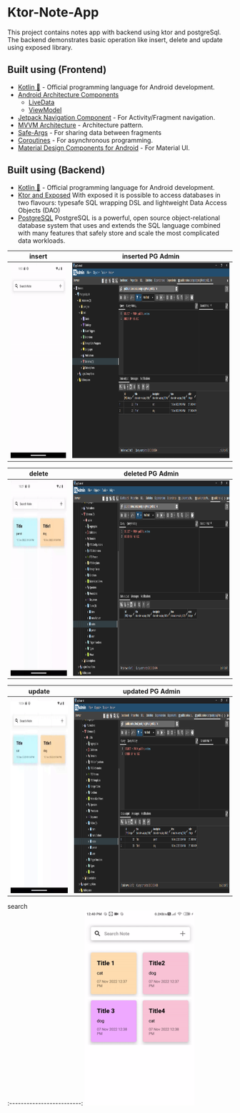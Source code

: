 # Ktor-Note-App
This project contains notes app with backend using ktor and postgreSql. The backend demonstrates basic operation like insert, delete and update using exposed library. 

  
## Built using (Frontend)
- [Kotlin 💙](https://kotlinlang.org/) - Official programming language for Android development.
- [Android Architecture Components](https://developer.android.com/topic/libraries/architecture)
  - [LiveData](https://developer.android.com/topic/libraries/architecture/livedata)
  - [ViewModel](https://developer.android.com/topic/libraries/architecture/viewmodel)
- [Jetpack Navigation Component](https://developer.android.com/guide/navigation/) - For Activity/Fragment navigation.
- [MVVM Architecture](https://www.journaldev.com/20292/android-mvvm-design-pattern) - Architecture pattern.
- [Safe-Args](https://developer.android.com/guide/navigation/navigation-pass-data) - For sharing data between fragments
- [Coroutines](https://kotlinlang.org/docs/reference/coroutines-overview.html) - For asynchronous programming.
- [Material Design Components for Android](https://material.io/android) - For Material UI.

## Built using (Backend)
- [Kotlin 💙](https://kotlinlang.org/) - Official programming language for Android development.
- [Ktor and Exposed](https://ktor.io/docs/interactive-website-add-persistence.html#queries) With exposed it is possible to access databases in two flavours: typesafe SQL wrapping DSL and lightweight Data Access Objects (DAO)
- [PostgreSQL](https://www.postgresql.org/files/documentation/pdf/15/postgresql-15-A4.pdf) PostgreSQL is a powerful, open source object-relational database system that uses and extends the SQL language combined with many features that safely store and scale the most complicated data workloads.


insert             |  inserted PG Admin
:-------------------------:|:-------------------------:
<img src="https://raw.githubusercontent.com/aman043358sagar/Ktor-Note-App/master/Files/insert.gif" width="246" height="438">  |  <img src="https://raw.githubusercontent.com/aman043358sagar/Ktor-Note-App/master/Files/insert.png" height="438">

delete             |  deleted PG Admin
:-------------------------:|:-------------------------:
<img src="https://raw.githubusercontent.com/aman043358sagar/Ktor-Note-App/master/Files/delete.gif" width="246" height="438">  |  <img src="https://raw.githubusercontent.com/aman043358sagar/Ktor-Note-App/master/Files/deletePG.png" height="438">


update             |  updated PG Admin
:-------------------------:|:-------------------------:
<img src="https://raw.githubusercontent.com/aman043358sagar/Ktor-Note-App/master/Files/update.gif" width="246" height="438">  |  <img src="https://raw.githubusercontent.com/aman043358sagar/Ktor-Note-App/master/Files/update.png" height="438">


search          
:-------------------------:
<img src="https://raw.githubusercontent.com/aman043358sagar/Todo-App/master/Files/search.gif" width="246" height="438"> 
